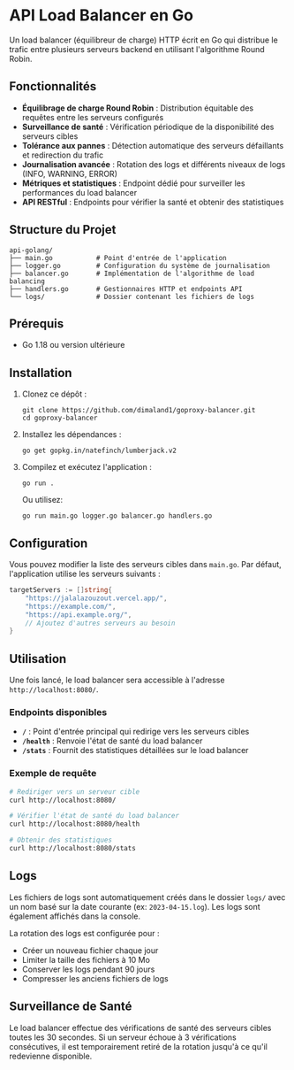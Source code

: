 # API Load Balancer en Go

Un load balancer (équilibreur de charge) HTTP écrit en Go qui distribue le trafic entre plusieurs serveurs backend en utilisant l'algorithme Round Robin.

## Fonctionnalités

- **Équilibrage de charge Round Robin** : Distribution équitable des requêtes entre les serveurs configurés
- **Surveillance de santé** : Vérification périodique de la disponibilité des serveurs cibles
- **Tolérance aux pannes** : Détection automatique des serveurs défaillants et redirection du trafic
- **Journalisation avancée** : Rotation des logs et différents niveaux de logs (INFO, WARNING, ERROR)
- **Métriques et statistiques** : Endpoint dédié pour surveiller les performances du load balancer
- **API RESTful** : Endpoints pour vérifier la santé et obtenir des statistiques

## Structure du Projet

```
api-golang/
├── main.go           # Point d'entrée de l'application
├── logger.go         # Configuration du système de journalisation
├── balancer.go       # Implémentation de l'algorithme de load balancing
├── handlers.go       # Gestionnaires HTTP et endpoints API
└── logs/             # Dossier contenant les fichiers de logs
```

## Prérequis

- Go 1.18 ou version ultérieure

## Installation

1. Clonez ce dépôt :
   ```
   git clone https://github.com/dimaland1/goproxy-balancer.git
   cd goproxy-balancer
   ```

2. Installez les dépendances :
   ```
   go get gopkg.in/natefinch/lumberjack.v2
   ```

3. Compilez et exécutez l'application :
   ```
   go run .
   ```
   
   Ou utilisez:
   ```
   go run main.go logger.go balancer.go handlers.go
   ```

## Configuration

Vous pouvez modifier la liste des serveurs cibles dans `main.go`. Par défaut, l'application utilise les serveurs suivants :

```go
targetServers := []string{
    "https://jalalazouzout.vercel.app/",
    "https://example.com/",
    "https://api.example.org/",
    // Ajoutez d'autres serveurs au besoin
}
```

## Utilisation

Une fois lancé, le load balancer sera accessible à l'adresse `http://localhost:8080/`.

### Endpoints disponibles

- **`/`** : Point d'entrée principal qui redirige vers les serveurs cibles
- **`/health`** : Renvoie l'état de santé du load balancer
- **`/stats`** : Fournit des statistiques détaillées sur le load balancer

### Exemple de requête

```bash
# Rediriger vers un serveur cible
curl http://localhost:8080/

# Vérifier l'état de santé du load balancer
curl http://localhost:8080/health

# Obtenir des statistiques
curl http://localhost:8080/stats
```

## Logs

Les fichiers de logs sont automatiquement créés dans le dossier `logs/` avec un nom basé sur la date courante (ex: `2023-04-15.log`). Les logs sont également affichés dans la console.

La rotation des logs est configurée pour :
- Créer un nouveau fichier chaque jour
- Limiter la taille des fichiers à 10 Mo
- Conserver les logs pendant 90 jours
- Compresser les anciens fichiers de logs

## Surveillance de Santé

Le load balancer effectue des vérifications de santé des serveurs cibles toutes les 30 secondes. Si un serveur échoue à 3 vérifications consécutives, il est temporairement retiré de la rotation jusqu'à ce qu'il redevienne disponible.
